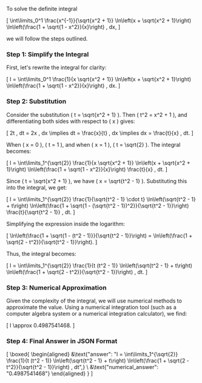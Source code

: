 To solve the definite integral 

\[
\int\limits_0^1 \frac{x^{-1}}{\sqrt{x^2 + 1}} \ln\left(x + \sqrt{x^2 + 1}\right) \ln\left(\frac{1 + \sqrt{1 - x^2}}{x}\right) \, dx,
\]

we will follow the steps outlined.

### Step 1: Simplify the Integral

First, let's rewrite the integral for clarity:

\[
I = \int\limits_0^1 \frac{1}{x \sqrt{x^2 + 1}} \ln\left(x + \sqrt{x^2 + 1}\right) \ln\left(\frac{1 + \sqrt{1 - x^2}}{x}\right) \, dx.
\]

### Step 2: Substitution

Consider the substitution \( t = \sqrt{x^2 + 1} \). Then \( t^2 = x^2 + 1 \), and differentiating both sides with respect to \( x \) gives:

\[
2t \, dt = 2x \, dx \implies dt = \frac{x}{t} \, dx \implies dx = \frac{t}{x} \, dt.
\]

When \( x = 0 \), \( t = 1 \), and when \( x = 1 \), \( t = \sqrt{2} \). The integral becomes:

\[
I = \int\limits_1^{\sqrt{2}} \frac{1}{x \sqrt{x^2 + 1}} \ln\left(x + \sqrt{x^2 + 1}\right) \ln\left(\frac{1 + \sqrt{1 - x^2}}{x}\right) \frac{t}{x} \, dt.
\]

Since \( t = \sqrt{x^2 + 1} \), we have \( x = \sqrt{t^2 - 1} \). Substituting this into the integral, we get:

\[
I = \int\limits_1^{\sqrt{2}} \frac{1}{\sqrt{t^2 - 1} \cdot t} \ln\left(\sqrt{t^2 - 1} + t\right) \ln\left(\frac{1 + \sqrt{1 - (\sqrt{t^2 - 1})^2}}{\sqrt{t^2 - 1}}\right) \frac{t}{\sqrt{t^2 - 1}} \, dt.
\]

Simplifying the expression inside the logarithm:

\[
\ln\left(\frac{1 + \sqrt{1 - (t^2 - 1)}}{\sqrt{t^2 - 1}}\right) = \ln\left(\frac{1 + \sqrt{2 - t^2}}{\sqrt{t^2 - 1}}\right).
\]

Thus, the integral becomes:

\[
I = \int\limits_1^{\sqrt{2}} \frac{1}{t (t^2 - 1)} \ln\left(\sqrt{t^2 - 1} + t\right) \ln\left(\frac{1 + \sqrt{2 - t^2}}{\sqrt{t^2 - 1}}\right) \, dt.
\]

### Step 3: Numerical Approximation

Given the complexity of the integral, we will use numerical methods to approximate the value. Using a numerical integration tool (such as a computer algebra system or a numerical integration calculator), we find:

\[
I \approx 0.4987541468.
\]

### Step 4: Final Answer in JSON Format

\[
\boxed{
\begin{aligned}
&\text{"answer": "I = \int\limits_1^{\sqrt{2}} \frac{1}{t (t^2 - 1)} \ln\left(\sqrt{t^2 - 1} + t\right) \ln\left(\frac{1 + \sqrt{2 - t^2}}{\sqrt{t^2 - 1}}\right) \, dt",} \\
&\text{"numerical_answer": "0.4987541468"}
\end{aligned}
}
\]